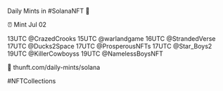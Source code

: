 Daily Mints in #SolanaNFT 🚀

⏰ Mint Jul 02

13UTC @CrazedCrooks
15UTC @warlandgame
16UTC @StrandedVerse
17UTC @Ducks2Space
17UTC @ProsperousNFTs
17UTC @Star_Boys2
19UTC @KillerCowboyss
19UTC @NamelessBoysNFT

🔗 thunft.com/daily-mints/solana

#NFTCollections